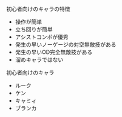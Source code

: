 初心者向けのキャラの特徴

- 操作が簡単
- 立ち回りが簡単
- アシストコンボが優秀
- 発生の早いノーゲージの対空無敵技がある
- 発生の早いOD完全無敵技がある
- 溜めキャラではない

初心者向けのキャラ

- ルーク
- ケン
- キャミィ
- ブランカ
